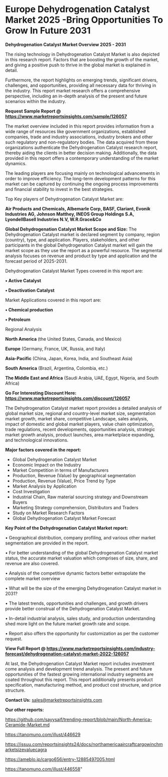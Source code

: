 # Europe Dehydrogenation Catalyst Market 2025 -Bring Opportunities To Grow In Future 2031

<Strong> Dehydrogenation Catalyst Market Overview 2025 - 2031</strong>

The rising technology in Dehydrogenation Catalyst Market is also depicted in this research report. Factors that are boosting the growth of the market, and giving a positive push to thrive in the global market is explained in detail.

Furthermore, the report highlights on emerging trends, significant drivers, challenges, and opportunities, providing all necessary data for thriving in the industry. This report market research offers a comprehensive perspective, including an in-depth analysis of the present and future scenarios within the industry.

<strong>Request Sample Report @ <a href=https://www.marketreportsinsights.com/sample/126057>https://www.marketreportsinsights.com/sample/126057</a></strong>

The market overview included in this report provides information from a wide range of resources like government organizations, established companies, trade and industry associations, industry brokers and other such regulatory and non-regulatory bodies. The data acquired from these organizations authenticate the Dehydrogenation Catalyst research report, thereby aiding the clients in better decision making. Additionally, the data provided in this report offers a contemporary understanding of the market dynamics.

The leading players are focusing mainly on technological advancements in order to improve efficiency. The long-term development patterns for this market can be captured by continuing the ongoing process improvements and financial stability to invest in the best strategies.

Top Key players of Dehydrogenation Catalyst Market are:

<strong>Air Products and Chemicals, Albemarle Corp, BASF, Clariant, Evonik Industries AG, Johnson Matthey, INEOS Group Holdings S.A, LyondellBasell Industries N.V, W.R.Grace&Co</strong>

<strong><b>Global Dehydrogenation Catalyst Market Scope and Size:</b></strong>
The Dehydrogenation Catalyst market is declared segment by company, region (country), type, and application. Players, stakeholders, and other participants in the global Dehydrogenation Catalyst market will gain the market scope as they use the report as a powerful resource. The segmental analysis focuses on revenue and product by type and application and the forecast period of 2025-2031.

Dehydrogenation Catalyst Market Types covered in this report are:

<strong>• Active Catalyst

• Deactivation Catalyst</strong>

Market Applications covered in this report are:

<strong>• Chemical production

• Petroleum</strong> 

Regional Analysis

<strong>North America</strong> (the United States, Canada, and Mexico)

<strong>Europe</strong> (Germany, France, UK, Russia, and Italy)

<strong>Asia-Pacific</strong> (China, Japan, Korea, India, and Southeast Asia)

<strong>South America</strong> (Brazil, Argentina, Colombia, etc.)

<strong>The Middle East and Africa</strong> (Saudi Arabia, UAE, Egypt, Nigeria, and South Africa)

<strong>Go For Interesting Discount Here: <a href=https://www.marketreportsinsights.com/discount/126057>https://www.marketreportsinsights.com/discount/126057</a></strong>

The Dehydrogenation Catalyst market report provides a detailed analysis of global market size, regional and country-level market size, segmentation market growth, market share, competitive Landscape, sales analysis, impact of domestic and global market players, value chain optimization, trade regulations, recent developments, opportunities analysis, strategic market growth analysis, product launches, area marketplace expanding, and technological innovations.

<strong><b>Major factors covered in the report:</b></strong>
<ul>
  <li>Global Dehydrogenation Catalyst Market </li>
  <li>Economic Impact on the Industry</li>
  <li>Market Competition in terms of Manufacturers</li>
  <li>Production, Revenue (Value) by geographical segmentation</li>
  <li>Production, Revenue (Value), Price Trend by Type</li>
  <li>Market Analysis by Application</li>
  <li>Cost Investigation</li>
  <li>Industrial Chain, Raw material sourcing strategy and Downstream Buyers</li>
  <li>Marketing Strategy comprehension, Distributors and Traders</li>
  <li>Study on Market Research Factors</li>
  <li>Global Dehydrogenation Catalyst Market Forecast</li>
</ul>

<strong><b>Key Point of the Dehydrogenation Catalyst Market report:</b></strong>

• Geographical distribution, company profiling, and various other market segmentation are provided in the report.

• For better understanding of the global Dehydrogenation Catalyst market status, the accurate market valuation which comprises of size, share, and revenue are also covered.

• Analysis of the competitive dynamic factors better extrapolate the complete market overview

• What will be the size of the emerging Dehydrogenation Catalyst market in 2031?

• The latest trends, opportunities and challenges, and growth drivers provide better construal of the Dehydrogenation Catalyst Market.

• In-detail industrial analysis, sales study, and production understanding shed more light on the future market growth rate and scope.

• Report also offers the opportunity for customization as per the customer request.

<strong><b>View Full Report @ <a href=https://www.marketreportsinsights.com/industry-forecast/dehydrogenation-catalyst-market-2022-126057>https://www.marketreportsinsights.com/industry-forecast/dehydrogenation-catalyst-market-2022-126057</a></b></strong>


At last, the Dehydrogenation Catalyst Market report includes investment come analysis and development trend analysis. The present and future opportunities of the fastest growing international industry segments are coated throughout this report. This report additionally presents product specification, manufacturing method, and product cost structure, and price structure.

<strong>Contact Us:</strong>
sales@marketreportsinsights.com

<strong>Our other reports:</strong>

<a href=https://github.com/sayysaif/trending-report/blob/main/North-America-Ceramide-Market.md>https://github.com/sayysaif/trending-report/blob/main/North-America-Ceramide-Market.md</a>

<a href=https://tanomuno.com/illust/446629>https://tanomuno.com/illust/446629</a>

<a href=https://issuu.com/reportsinsights24/docs/northamericaaircraftcargowinchmarketsizevaluecagra>https://issuu.com/reportsinsights24/docs/northamericaaircraftcargowinchmarketsizevaluecagra</a>

<a href=https://ameblo.jp/cargo656/entry-12885497005.html>https://ameblo.jp/cargo656/entry-12885497005.html</a>

<a href=https://tanomuno.com/illust/446558>https://tanomuno.com/illust/446558</a>"
